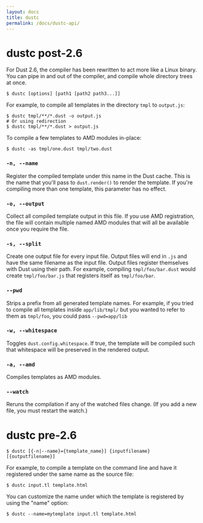 ```yaml
---
layout: docs
title: dustc
permalink: /docs/dustc-api/
---
```


# dustc post-2.6

For Dust 2.6, the compiler has been rewritten to act more like a Linux binary. You can pipe in and out of the compiler, and compile whole directory trees at once.

```
$ dustc [options] [path1 [path2 path3...]]
```

For example, to compile all templates in the directory `tmpl` to `output.js`:

```
$ dustc tmpl/**/*.dust -o output.js
# Or using redirection
$ dustc tmpl/**/*.dust > output.js
```

To compile a few templates to AMD modules in-place:

```
$ dustc -as tmpl/one.dust tmpl/two.dust
```

### `-n, --name`

Register the compiled template under this name in the Dust cache. This is the name that you'll pass to `dust.render()` to render the template. If you're compiling more than one template, this parameter has no effect.

### `-o, --output`

Collect all compiled template output in this file. If you use AMD registration, the file will contain multiple named AMD modules that will all be available once you require the file.

### `-s, --split`

Create one output file for every input file. Output files will end in `.js` and have the same filename as the input file. Output files register themselves with Dust using their path. For example, compiling `tmpl/foo/bar.dust` would create `tmpl/foo/bar.js` that registers itself as `tmpl/foo/bar`.

### `--pwd`

Strips a prefix from all generated template names. For example, if you tried to compile all templates inside `app/lib/tmpl/` but you wanted to refer to them as `tmpl/foo`, you could pass `--pwd=app/lib`

### `-w, --whitespace`

Toggles `dust.config.whitespace`. If true, the template will be compiled such that whitespace will be preserved in the rendered output.

### `-a, --amd`

Compiles templates as AMD modules.

### `--watch`

Reruns the compilation if any of the watched files change. (If you add a new file, you must restart the watch.)


# dustc pre-2.6

```
$ dustc [{-n|--name}={template_name}] {inputfilename} [{outputfilename}]
```

For example, to compile a template on the command line and have it registered under the same name as the source file:

```
$ dustc input.tl template.html
```

You can customize the name under which the template is registered by using the "name" option:

```
$ dustc --name=mytemplate input.tl template.html
```
